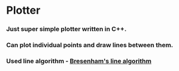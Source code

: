 # Plotter

### Just super simple plotter written in C++.
### Can plot individual points and draw lines between them.

### Used line algorithm - [Bresenham's line algorithm](https://en.wikipedia.org/wiki/Bresenham%27s_line_algorithm)